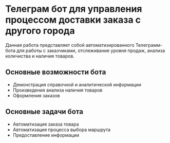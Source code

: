 # Телеграм бот для управления процессом доставки заказа с другого города

Данная работа представляет собой автоматизированного Телеграмм-бота для работы с заказчиками, отслеживание уровня продаж, анализа количиства и наличия товаров.

## Основные возможности бота 
- Демонстрация справочной и аналитической информации
- Произведения анализа наличия товаров
- Оформления заказов
## Основные задачи бота 
- Автоматизация заказа товара
- Автоматизация процесса выбора маршрута
- Предоставление информации



